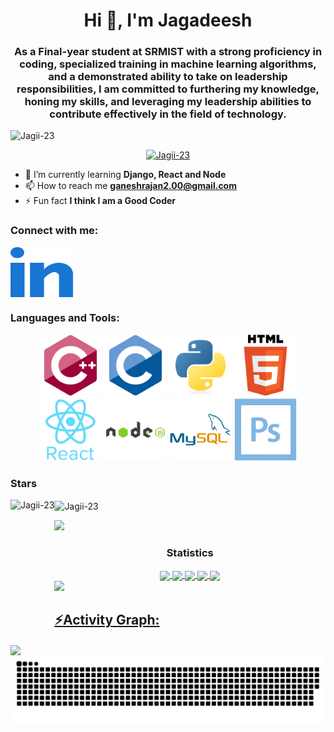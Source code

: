 <h1 align="center">Hi 👋, I'm Jagadeesh </h1>
<h3 align="center">As a Final-year student at SRMIST with a strong proficiency in coding, specialized training in machine learning algorithms, and a demonstrated ability to take on leadership responsibilities, I am committed to furthering my knowledge, honing my skills, and leveraging my leadership abilities to contribute effectively in the field of technology.</h3>
<p align="left"> <img src="https://komarev.com/ghpvc/?username=Jagii-23&label=Profile%20views&color=0e75b6&style=flat" alt="Jagii-23" /> </p>


<p align="center"> <a href="https://github.com/ryo-ma/github-profile-trophy"><img src="https://github-profile-trophy.vercel.app/?username=Jagii-23&theme=algolia&rank=-C&title=MultiLanguage,Commits,Repositories,Experience" alt="Jagii-23" /></a> </p>

- 🌱 I’m currently learning **Django, React and Node**
- 📫 How to reach me **ganeshrajan2.00@gmail.com**
- ⚡ Fun fact **I think I am a Good Coder**

<h3 align="left">Connect with me:</h3>
<p align="left">
<a href="https://www.linkedin.com/in/jagadeesh-gopalakrishnan-367a47253/" target="blank"><img align="center" src="https://raw.githubusercontent.com/teamedwardforever/Readme-Generator/71f25dd8b98329b168142a6b782a107b75eab178/svg/Social/linked-in-alt.svg" alt="jagadeesh-gopalakrishnan-367a47253" height="80" width="100" /></a></p>

<h3 align="left">Languages and Tools:</h3>
<p align="center">
<img src="https://raw.githubusercontent.com/teamedwardforever/Readme-Generator/71f25dd8b98329b168142a6b782a107b75eab178/svg/Skills/Languages/cplusplus-original.svg" alt="CPP" width="100" height="100"/>
<img src="https://raw.githubusercontent.com/teamedwardforever/Readme-Generator/71f25dd8b98329b168142a6b782a107b75eab178/svg/Skills/Languages/c-original.svg" alt="C" width="100" height="100"/>
<img src="https://raw.githubusercontent.com/teamedwardforever/Readme-Generator/71f25dd8b98329b168142a6b782a107b75eab178/svg/Skills/Languages/python-original.svg" alt="Python" width="100" height="100"/>
<img src="https://raw.githubusercontent.com/teamedwardforever/Readme-Generator/71f25dd8b98329b168142a6b782a107b75eab178/svg/Skills/Frontend/html5-original-wordmark.svg" alt="HTML" width="100" height="100"/>
<img src="https://raw.githubusercontent.com/teamedwardforever/Readme-Generator/71f25dd8b98329b168142a6b782a107b75eab178/svg/Skills/Frontend/react-original-wordmark.svg" alt="React" width="100" height="100"/>
<img src="https://raw.githubusercontent.com/teamedwardforever/Readme-Generator/71f25dd8b98329b168142a6b782a107b75eab178/svg/Skills/Backend/nodejs-original-wordmark.svg" alt="NodeJs" width="100" height="100"/>
<img src="https://raw.githubusercontent.com/teamedwardforever/Readme-Generator/71f25dd8b98329b168142a6b782a107b75eab178/svg/Skills/Database/mysql-original-wordmark.svg" alt="Mysql" width="100" height="100"/>
<img src="https://raw.githubusercontent.com/teamedwardforever/Readme-Generator/71f25dd8b98329b168142a6b782a107b75eab178/svg/Skills/Software/photoshop-line.svg" alt="Photoshop" width="100" height="100"/>
</p>


<h3 align="left">Stars</h3>
<img align="left" height="180em" src="https://github-readme-stats.vercel.app/api/top-langs/?username=Jagii-23&layout=compact&theme=" alt=Jagii-23 />

<p><img align="center" height="180em" src="https://github-readme-streak-stats.herokuapp.com/?user=Jagii-23&theme=" alt="Jagii-23" /></p>

<img src="https://user-images.githubusercontent.com/73097560/115834477-dbab4500-a447-11eb-908a-139a6edaec5c.gif"><h3 align="center">Statistics</h3>
<div align="center">
<a href="https://github.com/Jagii-23">
<img align="center" src="http://github-profile-summary-cards.vercel.app/api/cards/stats?username=Jagii-23&theme=2077" height="180em" />
<img align="center" src="http://github-profile-summary-cards.vercel.app/api/cards/most-commit-language?username=Jagii-23&theme=2077" height="180em" />
<img align="center" src="http://github-profile-summary-cards.vercel.app/api/cards/repos-per-language?username=Jagii-23&theme=2077" height="180em" />
<img align="center" src="http://github-profile-summary-cards.vercel.app/api/cards/productive-time?username=Jagii-23&theme=2077" height="180em" />
<img align="center" src="http://github-profile-summary-cards.vercel.app/api/cards/profile-details?username=Jagii-23&theme=2077" height="180em" />
</div>
<img src="https://user-images.githubusercontent.com/73097560/115834477-dbab4500-a447-11eb-908a-139a6edaec5c.gif"><h2 align="left">⚡Activity Graph:</h2>
<img align="center" src="https://github-readme-activity-graph.vercel.app/graph?username=Jagii-23&theme=default"/>
  
<br clear="both">

<img src="https://raw.githubusercontent.com/Jagii-23/jagii-23/output/snake.svg" alt="Snake animation" />

